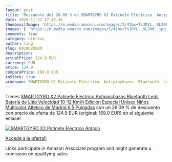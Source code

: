 ```yaml
---
layout: post
title: 'Descuento del 26.09 % en SMARTGYRO X2 Patinete Eléctrico  Antipin'
date: 2020-11-21 17:43:36
thumbnailImage: 'https://m.media-amazon.com/images/I/41bx+TsJDYL._SL200_.jpg'
images: [ 'https://m.media-amazon.com/images/I/41bx+TsJDYL._SL200_.jpg' ]
comments: true
category: ofertas
author: ring
slug: B01MD29SRM
description:
actualPrice: 124.9 EUR
currency: EUR
price: 124.9
comparePrice: 169.0 EUR
inStock: true
prodname: SMARTGYRO X2 Patinete Eléctrico  Antipinchazos  Bluetooth  Leds  Batería de Litio  Velocidad 10-12 Km/h  Edición Especial  Unisex Niños  Multicolor  Atletico de Madrid  6.5 Pulgadas
---
```


Tienes [SMARTGYRO X2 Patinete Eléctrico  Antipinchazos  Bluetooth  Leds  Batería de Litio  Velocidad 10-12 Km/h  Edición Especial  Unisex Niños  Multicolor  Atletico de Madrid  6.5 Pulgadas](https://www.amazon.es/dp/B01MD29SRM/?tag=tolees-21) con un 26.09 % de descuento con precio de oferta de 124.9 EUR (original: 169.0 EUR) en el siguiente enlace!

[![SMARTGYRO X2 Patinete Eléctrico  Antipin](https://m.media-amazon.com/images/I/41bx+TsJDYL._SL200_.jpg)](https://www.amazon.es/dp/B01MD29SRM/?tag=tolees-21)

[Accede a la oferta!!](https://www.amazon.es/dp/B01MD29SRM/?tag=tolees-21)

Links participate in Amazon Associate program and might generate a comission on qualifying sales


